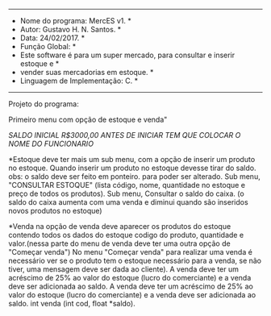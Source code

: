 ***********************************************************************************
*  Nome do programa: MercES v1.                                                   *
*  Autor: Gustavo H. N. Santos.                                                   *
*  Data: 24/02/2017.                                                              *
*  Função Global:                                                                 *
*   Este software é para um super mercado, para consultar e inserir estoque e     *
*   vender suas mercadorias em estoque.                                           *
*  Linguagem de Implementação: C.                                                 *
***********************************************************************************
Projeto do programa:

Primeiro menu com opção de estoque e venda"

*SALDO INICIAL R$3000,00*
*ANTES DE INICIAR TEM QUE COLOCAR O NOME DO FUNCIONARIO*

*Estoque deve ter mais um sub menu, com a opção de inserir um produto no estoque.
	Quando inserir um produto no estoque devesse tirar do saldo.
	obs: o saldo deve ser feito em ponteiro. para poder ser alterado.
	Sub menu, "CONSULTAR ESTOQUE" (lista código, nome, quantidade no estoque e preço
de todos os produtos).
	Sub menu, Consultar o saldo do caixa. (o saldo do caixa aumenta com uma venda e diminui
quando são inseridos novos produtos no estoque)

*Venda na opção de venda deve aparecer os produtos do estoque contendo todos os
dados do estoque codigo do produto, quantidade e valor.(nessa parte do menu de venda deve
ter uma outra opção de "Começar venda")
	No menu "Começar venda" para realizar uma venda é necessário ver se o
produto tem o estoque necessário para a venda, se não tiver, uma mensagem deve ser
dada ao cliente). A venda deve ter um acréscimo de 25% ao valor do estoque (lucro do
comerciante) e a venda deve ser adicionada ao saldo. A venda deve ter um acréscimo de 25% ao valor do estoque (lucro do
comerciante) e a venda deve ser adicionada ao saldo. int venda (int cod, float *saldo).
